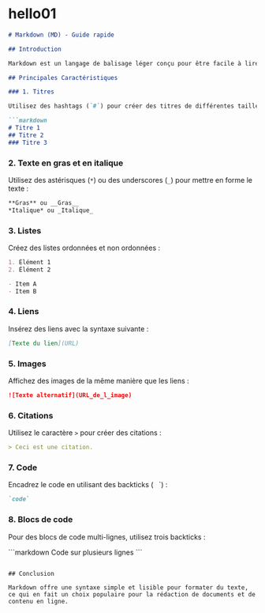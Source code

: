 # hello01
```markdown
# Markdown (MD) - Guide rapide

## Introduction

Markdown est un langage de balisage léger conçu pour être facile à lire et à écrire. Il est largement utilisé pour la rédaction de documents, la documentation, et même la création de pages web.

## Principales Caractéristiques

### 1. Titres

Utilisez des hashtags (`#`) pour créer des titres de différentes tailles. Par exemple :

```markdown
# Titre 1
## Titre 2
### Titre 3
```

### 2. Texte en gras et en italique

Utilisez des astérisques (`*`) ou des underscores (`_`) pour mettre en forme le texte :

```markdown
**Gras** ou __Gras__
*Italique* ou _Italique_
```

### 3. Listes

Créez des listes ordonnées et non ordonnées :

```markdown
1. Élément 1
2. Élément 2

- Item A
- Item B
```

### 4. Liens

Insérez des liens avec la syntaxe suivante :

```markdown
[Texte du lien](URL)
```

### 5. Images

Affichez des images de la même manière que les liens :

```markdown
![Texte alternatif](URL_de_l_image)
```

### 6. Citations

Utilisez le caractère `>` pour créer des citations :

```markdown
> Ceci est une citation.
```

### 7. Code

Encadrez le code en utilisant des backticks (` ` `) :

```markdown
`code`
```

### 8. Blocs de code

Pour des blocs de code multi-lignes, utilisez trois backticks :

\```markdown
Code sur
plusieurs lignes
\```
```

## Conclusion

Markdown offre une syntaxe simple et lisible pour formater du texte, ce qui en fait un choix populaire pour la rédaction de documents et de contenu en ligne.
```

